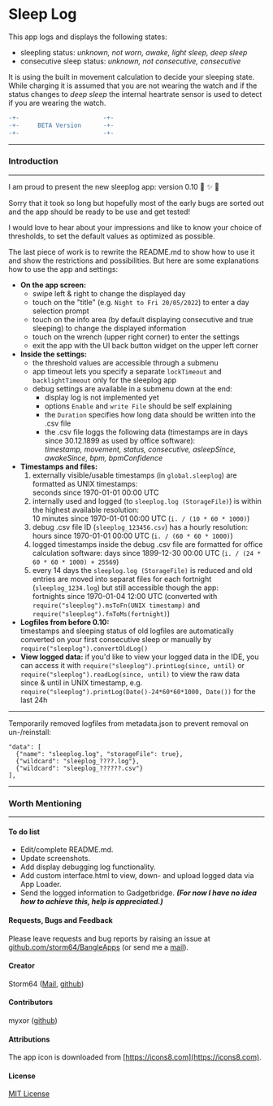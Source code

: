 # Sleep Log

This app logs and displays the following states:  
- sleepling status: _unknown, not worn, awake, light sleep, deep sleep_
- consecutive sleep status: _unknown, not consecutive, consecutive_

It is using the built in movement calculation to decide your sleeping state. While charging it is assumed that you are not wearing the watch and if the status changes to _deep sleep_ the internal heartrate sensor is used to detect if you are wearing the watch.

````diff
-+-                       -+-
-+-     BETA Version      -+-
-+-                       -+-
````

---
### Introduction
---
I am proud to present the new sleeplog app: version 0.10 🎉 ✨ 🎊

Sorry that it took so long but hopefully most of the early bugs are sorted out and the app should be ready to be use and get tested!

I would love to hear about your impressions and like to know your choice of thresholds, to set the default values as optimized as possible.

The last piece of work is to rewrite the README.md to show how to use it and show the restrictions and possibilities.
But here are some explanations how to use the app and settings:
- __On the app screen:__
  - swipe left & right to change the displayed day
  - touch on the "title" (e.g. `Night to Fri 20/05/2022`) to enter a day selection prompt
  - touch on the info area (by default displaying consecutive and true sleeping) to change the displayed information
  - touch on the wrench (upper right corner) to enter the settings
  - exit the app with the UI back button widget on the upper left corner
- __Inside the settings:__
  - the threshold values are accessible through a submenu
  - app timeout lets you specify a separate `lockTimeout` and `backlightTimeout` only for the sleeplog app
  - debug settings are available in a submenu down at the end:
    - display log is not implemented yet
    - options `Enable` and `write File` should be self explaining
    - the `Duration` specifies how long data should be written into the .csv file
    - the .csv file loggs the following data (timestamps are in days since 30.12.1899 as used by office software):  
      _timestamp, movement, status, consecutive, asleepSince, awakeSince, bpm, bpmConfidence_
 - __Timestamps and files:__
   1. externally visible/usable timestamps (in `global.sleeplog`) are formatted as UNIX timestamps:  
     seconds since 1970-01-01 00:00 UTC
   2. internally used and logged (to `sleeplog.log (StorageFile)`) is within the highest available resolution:  
     10 minutes since 1970-01-01 00:00 UTC (`i. / (10 * 60 * 1000)`)
   3. debug .csv file ID (`sleeplog_123456.csv`) has a hourly resolution:
     hours since 1970-01-01 00:00 UTC (`i. / (60 * 60 * 1000)`)
   4. logged timestamps inside the debug .csv file are formatted for office calculation software:
     days since 1899-12-30 00:00 UTC (`i. / (24 * 60 * 60 * 1000) + 25569`)
   5. every 14 days the `sleeplog.log (StorageFile)` is reduced and old entries are moved into separat files for each fortnight (`sleeplog_1234.log`) but still accessible though the app:  
     fortnights since 1970-01-04 12:00 UTC (converted with `require("sleeplog").msToFn(UNIX timestamp)` and `require("sleeplog").fnToMs(fortnight)`)
 - __Logfiles from before 0.10:__  
    timestamps and sleeping status of old logfiles are automatically converted on your first consecutive sleep or manually by `require("sleeplog").convertOldLog()`
 - __View logged data:__
    if you'd like to view your logged data in the IDE, you can access it with `require("sleeplog").printLog(since, until)` or `require("sleeplog").readLog(since, until)` to view the raw data  
    since & until in UNIX timestamp, e.g. `require("sleeplog").printLog(Date()-24*60*60*1000, Date())` for the last 24h

---

Temporarily removed logfiles from metadata.json to prevent removal on un-/reinstall:
```
"data": [
  {"name": "sleeplog.log", "storageFile": true},
  {"wildcard": "sleeplog_????.log"},
  {"wildcard": "sleeplog_??????.csv"}
],
````

---
### Worth Mentioning
---
#### To do list
* Edit/complete README.md.
* Update screenshots.
* Add display debugging log functionality.
* Add custom interface.html to view, down- and upload logged data via App Loader.
* Send the logged information to Gadgetbridge.
  ___(For now I have no idea how to achieve this, help is appreciated.)___

#### Requests, Bugs and Feedback
Please leave requests and bug reports by raising an issue at [github.com/storm64/BangleApps](https://github.com/storm64/BangleApps) (or send me a [mail](mailto:banglejs@storm64.de)).

#### Creator
Storm64 ([Mail](mailto:banglejs@storm64.de), [github](https://github.com/storm64))

#### Contributors
myxor ([github](https://github.com/myxor))

#### Attributions
The app icon is downloaded from [https://icons8.com](https://icons8.com).

#### License
[MIT License](LICENSE)
